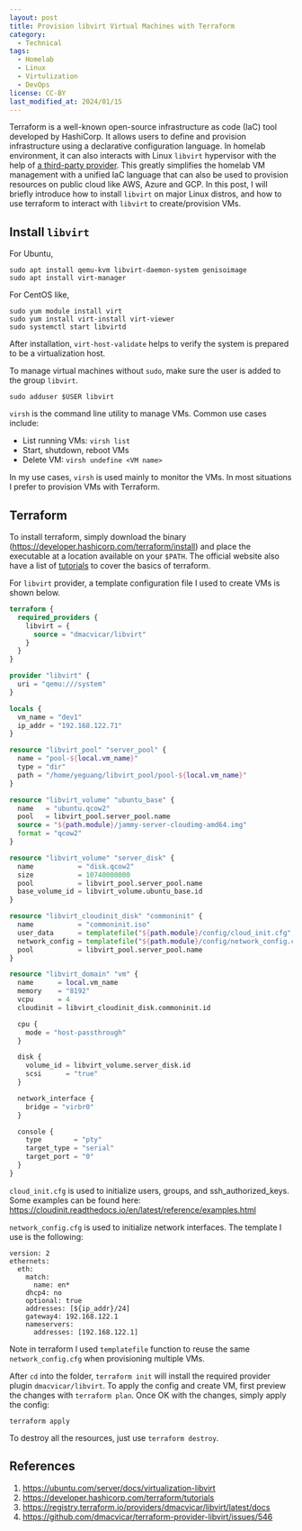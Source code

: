 ```yaml
---
layout: post
title: Provision libvirt Virtual Machines with Terraform
category:
  - Technical
tags:
  - Homelab
  - Linux
  - Virtulization
  - DevOps
license: CC-BY
last_modified_at: 2024/01/15
---
```


Terraform is a well-known open-source infrastructure as code (IaC) tool developed by HashiCorp. It allows users to define and provision infrastructure using a declarative configuration language. In homelab environment, it can also interacts with Linux `libvirt` hypervisor with the help of [a third-party provider](https://registry.terraform.io/providers/dmacvicar/libvirt/latest/docs).  This greatly simplifies the homelab VM management with a unified IaC language that can also be used to provision resources on public cloud like AWS, Azure and GCP. In this post, I will briefly introduce how to install `libvirt` on major Linux distros, and how to use terraform to interact with `libvirt` to create/provision VMs. 

## Install `libvirt` 

For Ubuntu,
```shell
sudo apt install qemu-kvm libvirt-daemon-system genisoimage
sudo apt install virt-manager
```

For CentOS like,
```shell
sudo yum module install virt
sudo yum install virt-install virt-viewer
sudo systemctl start libvirtd
```

After installation, `virt-host-validate` helps to verify the system is prepared to be a virtualization host.

To manage virtual machines without `sudo`, make sure the user is added to the group `libvirt`. 
```shell
sudo adduser $USER libvirt
```

`virsh` is the command line utility to manage VMs. Common use cases include:

- List running VMs: `virsh list`
- Start, shutdown, reboot VMs
- Delete VM: `virsh undefine <VM name>`

In my use cases, `virsh` is used mainly to monitor the VMs. In most situations I prefer to provision VMs with Terraform. 

## Terraform

To install terraform, simply download the binary (https://developer.hashicorp.com/terraform/install) and place the executable at a location available on your `$PATH`. The official website also have a list of [tutorials](https://developer.hashicorp.com/terraform/tutorials) to cover the basics of terraform. 

For `libvirt` provider, a template configuration file I used to create VMs is shown below. 

```terraform
terraform {
  required_providers {
    libvirt = {
      source = "dmacvicar/libvirt"
    }
  }
}

provider "libvirt" {
  uri = "qemu:///system"
}

locals {
  vm_name = "dev1"
  ip_addr = "192.168.122.71"
}

resource "libvirt_pool" "server_pool" {
  name = "pool-${local.vm_name}"
  type = "dir"
  path = "/home/yeguang/libvirt_pool/pool-${local.vm_name}"
}

resource "libvirt_volume" "ubuntu_base" {
  name   = "ubuntu.qcow2"
  pool   = libvirt_pool.server_pool.name
  source = "${path.module}/jammy-server-cloudimg-amd64.img"
  format = "qcow2"
}

resource "libvirt_volume" "server_disk" {
  name           = "disk.qcow2"
  size           = 10740000000
  pool           = libvirt_pool.server_pool.name
  base_volume_id = libvirt_volume.ubuntu_base.id
}

resource "libvirt_cloudinit_disk" "commoninit" {
  name           = "commoninit.iso"
  user_data      = templatefile("${path.module}/config/cloud_init.cfg", { hostname = local.vm_name })
  network_config = templatefile("${path.module}/config/network_config.cfg", { ip_addr = local.ip_addr })
  pool           = libvirt_pool.server_pool.name
}

resource "libvirt_domain" "vm" {
  name      = local.vm_name
  memory    = "8192"
  vcpu      = 4
  cloudinit = libvirt_cloudinit_disk.commoninit.id

  cpu {
    mode = "host-passthrough"
  }

  disk {
    volume_id = libvirt_volume.server_disk.id
    scsi      = "true"
  }

  network_interface {
    bridge = "virbr0"
  }

  console {
    type        = "pty"
    target_type = "serial"
    target_port = "0"
  }
}
```

`cloud_init.cfg` is used to initialize users, groups, and ssh_authorized_keys. Some examples can be found here: https://cloudinit.readthedocs.io/en/latest/reference/examples.html

`network_config.cfg` is used to initialize network interfaces. The template I use is the following:
```config
version: 2
ethernets:
  eth:
    match:
      name: en*
    dhcp4: no
    optional: true
    addresses: [${ip_addr}/24]
    gateway4: 192.168.122.1
    nameservers: 
      addresses: [192.168.122.1]
```

Note in terraform I used `templatefile` function to reuse the same `network_config.cfg` when provisioning multiple VMs. 

After `cd` into the folder, `terraform init` will install the required provider plugin `dmacvicar/libvirt`. To apply the config and create VM, first preview the changes with `terraform plan`. Once OK with the changes,  simply apply the config:

```shell
terraform apply
```

To destroy all the resources, just use `terraform destroy`. 

## References

1. https://ubuntu.com/server/docs/virtualization-libvirt
2. https://developer.hashicorp.com/terraform/tutorials
3. https://registry.terraform.io/providers/dmacvicar/libvirt/latest/docs
4. https://github.com/dmacvicar/terraform-provider-libvirt/issues/546